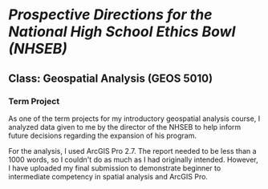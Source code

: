 

# *Prospective Directions for the National High School Ethics Bowl (NHSEB)*
## Class: Geospatial Analysis (GEOS 5010)
### Term Project

As one of the term projects for my introductory geospatial analysis course, I analyzed data given to me by the director of the NHSEB to help inform future decisions regarding the expansion of his program.

For the analysis, I used ArcGIS Pro 2.7. The report needed to be less than a 1000 words, so I couldn't do as much as I had originally intended. However, I have uploaded my final submission to demonstrate beginner to intermediate competency in spatial analysis and ArcGIS Pro.  
